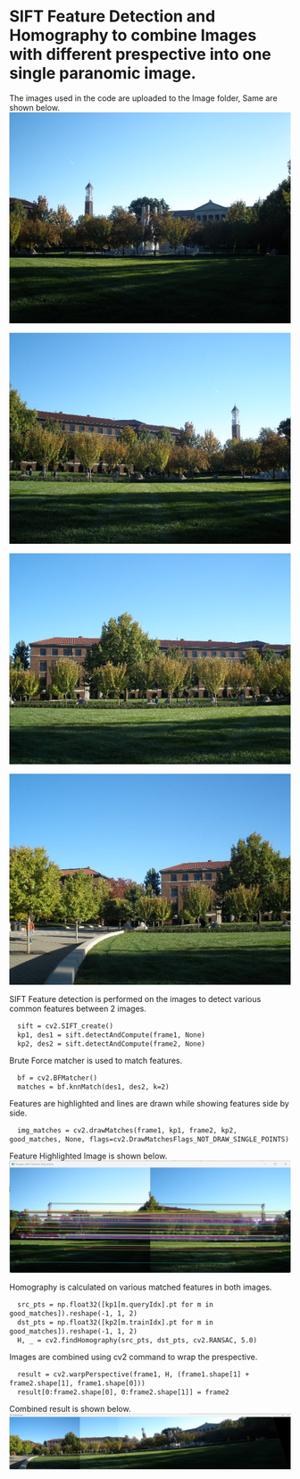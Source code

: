 # SIFT Feature Detection and Homography to combine Images with different prespective into one single paranomic image.
The images used in the code are uploaded to the Image folder, Same are shown below.
![Image/PA120272.JPG](https://github.com/HKyatham/SIFT_Detection_and_Homography_for_stiching_Images/blob/main/Images/PA120272.JPG)

![Image/PA120273.JPG](https://github.com/HKyatham/SIFT_Detection_and_Homography_for_stiching_Images/blob/main/Images/PA120273.JPG)

![Image/PA120274.JPG](https://github.com/HKyatham/SIFT_Detection_and_Homography_for_stiching_Images/blob/main/Images/PA120274.JPG)

![Image/PA120275.JPG](https://github.com/HKyatham/SIFT_Detection_and_Homography_for_stiching_Images/blob/main/Images/PA120275.JPG)

SIFT Feature detection is performed on the images to detect various common features between 2 images.
```
  sift = cv2.SIFT_create()
  kp1, des1 = sift.detectAndCompute(frame1, None)
  kp2, des2 = sift.detectAndCompute(frame2, None)
```

Brute Force matcher is used to match features.
```
  bf = cv2.BFMatcher()
  matches = bf.knnMatch(des1, des2, k=2)
```

Features are highlighted and lines are drawn while showing features side by side.
```
  img_matches = cv2.drawMatches(frame1, kp1, frame2, kp2, good_matches, None, flags=cv2.DrawMatchesFlags_NOT_DRAW_SINGLE_POINTS)
```

Feature Highlighted Image is shown below.
![Image/Feature_2.png](https://github.com/HKyatham/SIFT_Detection_and_Homography_for_stiching_Images/blob/main/Images/Feature_2.png)

Homography is calculated on various matched features in both images.
```
  src_pts = np.float32([kp1[m.queryIdx].pt for m in good_matches]).reshape(-1, 1, 2)
  dst_pts = np.float32([kp2[m.trainIdx].pt for m in good_matches]).reshape(-1, 1, 2)
  H, _ = cv2.findHomography(src_pts, dst_pts, cv2.RANSAC, 5.0)
```

Images are combined using cv2 command to wrap the prespective.
```
  result = cv2.warpPerspective(frame1, H, (frame1.shape[1] + frame2.shape[1], frame1.shape[0]))
  result[0:frame2.shape[0], 0:frame2.shape[1]] = frame2
```

Combined result is shown below.
![Image/Combined_2_Images.png](https://github.com/HKyatham/SIFT_Detection_and_Homography_for_stiching_Images/blob/main/Images/Combined_2_Images.png)
